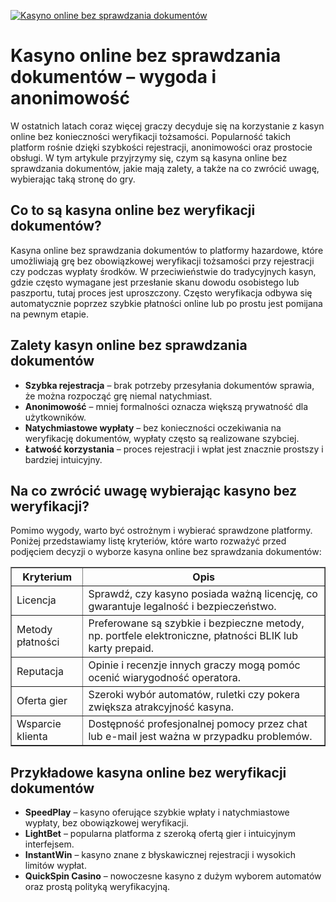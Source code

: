 [![Kasyno online bez sprawdzania dokumentów](https://123-caf.pages.dev/gitsignup.png)](https://vrmoo.ru/Bt82HjjY)

<h1>Kasyno online bez sprawdzania dokumentów – wygoda i anonimowość</h1> <p>W ostatnich latach coraz więcej graczy decyduje się na korzystanie z kasyn online bez konieczności weryfikacji tożsamości. Popularność takich platform rośnie dzięki szybkości rejestracji, anonimowości oraz prostocie obsługi. W tym artykule przyjrzymy się, czym są kasyna online bez sprawdzania dokumentów, jakie mają zalety, a także na co zwrócić uwagę, wybierając taką stronę do gry.</p>  <h2>Co to są kasyna online bez weryfikacji dokumentów?</h2> <p>Kasyna online bez sprawdzania dokumentów to platformy hazardowe, które umożliwiają grę bez obowiązkowej weryfikacji tożsamości przy rejestracji czy podczas wypłaty środków. W przeciwieństwie do tradycyjnych kasyn, gdzie często wymagane jest przesłanie skanu dowodu osobistego lub paszportu, tutaj proces jest uproszczony. Często weryfikacja odbywa się automatycznie poprzez szybkie płatności online lub po prostu jest pomijana na pewnym etapie.</p>  <h2>Zalety kasyn online bez sprawdzania dokumentów</h2> <ul>   <li><strong>Szybka rejestracja</strong> – brak potrzeby przesyłania dokumentów sprawia, że można rozpocząć grę niemal natychmiast.</li>   <li><strong>Anonimowość</strong> – mniej formalności oznacza większą prywatność dla użytkowników.</li>   <li><strong>Natychmiastowe wypłaty</strong> – bez konieczności oczekiwania na weryfikację dokumentów, wypłaty często są realizowane szybciej.</li>   <li><strong>Łatwość korzystania</strong> – proces rejestracji i wpłat jest znacznie prostszy i bardziej intuicyjny.</li> </ul>  <h2>Na co zwrócić uwagę wybierając kasyno bez weryfikacji?</h2> <p>Pomimo wygody, warto być ostrożnym i wybierać sprawdzone platformy. Poniżej przedstawiamy listę kryteriów, które warto rozważyć przed podjęciem decyzji o wyborze kasyna online bez sprawdzania dokumentów:</p>  <table border="1" cellpadding="8" cellspacing="0">   <thead>     <tr>       <th>Kryterium</th>       <th>Opis</th>     </tr>   </thead>   <tbody>     <tr>       <td>Licencja</td>       <td>Sprawdź, czy kasyno posiada ważną licencję, co gwarantuje legalność i bezpieczeństwo.</td>     </tr>     <tr>       <td>Metody płatności</td>       <td>Preferowane są szybkie i bezpieczne metody, np. portfele elektroniczne, płatności BLIK lub karty prepaid.</td>     </tr>     <tr>       <td>Reputacja</td>       <td>Opinie i recenzje innych graczy mogą pomóc ocenić wiarygodność operatora.</td>     </tr>     <tr>       <td>Oferta gier</td>       <td>Szeroki wybór automatów, ruletki czy pokera zwiększa atrakcyjność kasyna.</td>     </tr>     <tr>       <td>Wsparcie klienta</td>       <td>Dostępność profesjonalnej pomocy przez chat lub e-mail jest ważna w przypadku problemów.</td>     </tr>   </tbody> </table>  <h2>Przykładowe kasyna online bez weryfikacji dokumentów</h2> <ul>   <li><strong>SpeedPlay</strong> – kasyno oferujące szybkie wpłaty i natychmiastowe wypłaty, bez obowiązkowej weryfikacji.</li>   <li><strong>LightBet</strong> – popularna platforma z szeroką ofertą gier i intuicyjnym interfejsem.</li>   <li><strong>InstantWin</strong> – kasyno znane z błyskawicznej rejestracji i wysokich limitów wypłat.</li>   <li><strong>QuickSpin Casino</strong> – nowoczesne kasyno z dużym wyborem automatów oraz prostą polityką weryfikacyjną.</li> </ul>